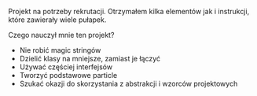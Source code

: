 Projekt na potrzeby rekrutacji.
Otrzymałem kilka elementów jak i instrukcji, które zawierały wiele pułapek.

Czego nauczył mnie ten projekt?
- Nie robić magic stringów
- Dzielić klasy na mniejsze, zamiast je łączyć
- Używać częściej interfejsów
- Tworzyć podstawowe particle
- Szukać okazji do skorzystania z abstrakcji i wzorców projektowych
